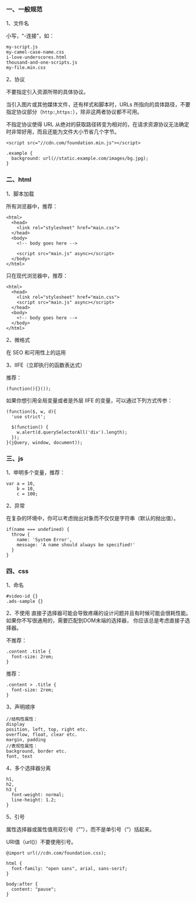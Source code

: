### 一、一般规范

1、文件名

小写，“-连接”，如：

```
my-script.js
my-camel-case-name.css
i-love-underscores.html
thousand-and-one-scripts.js
my-file.min.css
```

2、协议

不要指定引入资源所带的具体协议。

当引入图片或其他媒体文件，还有样式和脚本时，URLs 所指向的具体路径，不要指定协议部分（`http:`,`https:`），除非这两者协议都不可用。

不指定协议使得 URL 从绝对的获取路径转变为相对的，在请求资源协议无法确定时非常好用，而且还能为文件大小节省几个字节。

```
<script src="//cdn.com/foundation.min.js"></script>

.example {
  background: url(//static.example.com/images/bg.jpg);
}
```

### 二、html

1、脚本加载

所有浏览器中，推荐：

```
<html>
  <head>
    <link rel="stylesheet" href="main.css">
  </head>
  <body>
    <!-- body goes here -->

    <script src="main.js" async></script>
  </body>
</html>
```

只在现代浏览器中，推荐：

```
<html>
  <head>
    <link rel="stylesheet" href="main.css">
    <script src="main.js" async></script>
  </head>
  <body>
    <!-- body goes here -->
  </body>
</html>
```

2、微格式

在 SEO 和可用性上的运用

3、IIFE（立即执行的函数表达式）

推荐：

```
(function(){}());
```

如果你想引用全局变量或者是外层 IIFE 的变量，可以通过下列方式传参：

```
(function($, w, d){
  'use strict';

  $(function() {
    w.alert(d.querySelectorAll('div').length);
  });
}(jQuery, window, document));
```

### 三、js

1、申明多个变量，推荐：

```
var a = 10,
    b = 10,
    c = 100;
```

2、异常

在复杂的环境中，你可以考虑抛出对象而不仅仅是字符串（默认的抛出值）。

```
if(name === undefined) {
  throw {
    name: 'System Error',
    message: 'A name should always be specified!'
  }
}
```

### 四、css

1、命名

```
#video-id {}
.ads-sample {}
```

2、不使用 直接子选择器可能会导致疼痛的设计问题并且有时候可能会很耗性能。如果你不写很通用的，需要匹配到DOM末端的选择器， 你应该总是考虑直接子选择器。

不推荐：

```
.content .title {
  font-size: 2rem;
}
```

推荐：

```
.content > .title {
  font-size: 2rem;
}
```

3、声明顺序

```
//结构性属性：
display
position, left, top, right etc.
overflow, float, clear etc.
margin, padding
//表现性属性：
background, border etc.
font, text
```

4、多个选择器分离

```
h1,
h2,
h3 {
  font-weight: normal;
  line-height: 1.2;
}
```

5、引号

属性选择器或属性值用双引号（””），而不是单引号（”）括起来。

URI值（url\(\)）不要使用引号。

```
@import url(//cdn.com/foundation.css);

html {
  font-family: "open sans", arial, sans-serif;
}

body:after {
  content: "pause";
}
```



